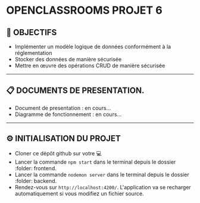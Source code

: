 # OPENCLASSROOMS PROJET 6 

## :flags: __OBJECTIFS__
* Implémenter un modèle logique de données conformément à la réglementation
* Stocker des données de manière sécurisée
* Mettre en œuvre des opérations CRUD de manière sécurisée 


---
## :clipboard: DOCUMENTS DE PRESENTATION.

* Document de presentation : en cours...
* Diagramme de fonctionnement : en cours...

---

## :gear: INITIALISATION DU PROJET

* Cloner ce dépôt github sur votre :computer:
* Lancer la commande `npm start` dans le terminal depuis le dossier :folder: frontend.
* Lancer la commande `nodemon server` dans le terminal depuis le dossier :folder: backend.
* Rendez-vous sur `http://localhost:4200/`. L'application va se recharger automatiquement si vous modifiez un fichier source.
